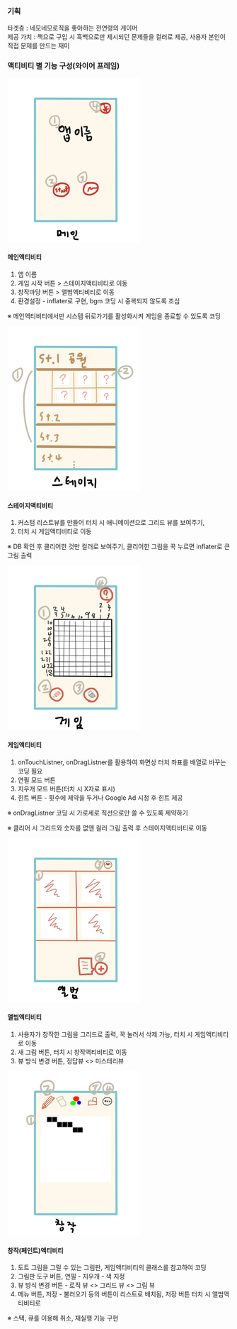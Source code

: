 

### 기획

  타겟층 : 네모네모로직을 좋아하는 전연령의 게이머   
  제공 가치 : 책으로 구입 시 흑백으로만 제시되던 문제들을 컬러로 제공, 사용자 본인이 직접 문제를 만드는 재미



### 액티비티 별 기능 구성(와이어 프레임)


<img src="./images/nonogram1.png" width="300">


#### 메인액티비티
1. 앱 이름
2. 게임 시작 버튼 > 스테이지액티비티로 이동
3. 창작마당 버튼 > 앨범액티비티로 이동
4. 환경설정 - inflater로 구현, bgm 코딩 시 중복되지 않도록 조심

※ 메인액티비티에서만 시스템 뒤로가기를 활성화시켜 게임을 종료할 수 있도록 코딩

<img src="./images/nonogram2.png" width="300">

#### 스테이지액티비티
1. 커스텀 리스트뷰를 만들어 터치 시 애니메이션으로 그리드 뷰를 보여주기, 
2. 터치 시 게임액티비티로 이동

※ DB 확인 후 클리어한 것만 컬러로 보여주기, 클리어한 그림을 꾹 누르면 inflater로 큰 그림 출력

<img src="./images/nonogram3.png" width="300">

#### 게임액티비티
1. onTouchListner, onDragListner를 활용하여 화면상 터치 좌표를 배열로 바꾸는 코딩 필요
2. 연필 모드 버튼
3. 지우개 모드 버튼(터치 시 X자로 표시)
4. 힌트 버튼 - 횟수에 제약을 두거나 Google Ad 시청 후 힌트 제공

※ onDragListner 코딩 시 가로세로 직선으로만 쓸 수 있도록 제약하기

※ 클리어 시 그리드와 숫자를 없앤 컬러 그림 출력 후 스테이지액티비티로 이동

<img src="./images/nonogram4.png" width="300">

#### 앨범액티비티
1. 사용자가 창작한 그림을 그리드로 출력, 꾹 눌러서 삭제 가능, 터치 시 게임액티비티로 이동
2. 새 그림 버튼, 터치 시 창작액티비티로 이동
3. 뷰 방식 변경 버튼, 정답뷰 <> 미스테리뷰

<img src="./images/nonogram5.png" width="300">

#### 창작(페인트)액티비티
1. 도트 그림을 그릴 수 있는 그림판, 게임액티비티의 클래스를 참고하여 코딩
2. 그림판 도구 버튼, 연필 - 지우개 - 색 지정
3. 뷰 방식 변경 버튼 - 로직 뷰 <> 그리드 뷰 <> 그림 뷰
4. 메뉴 버튼, 저장 - 불러오기 등의 버튼이 리스트로 배치됨, 저장 버튼 터치 시 앨범액티비티로 

※ 스택, 큐를 이용해 취소, 재실행 기능 구현

### 
